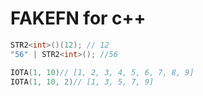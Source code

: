 # FAKEFN for c++

```c++
STR2<int>()(12); // 12
"56" | STR2<int>(); //56
```

```c++
IOTA(1, 10)// [1, 2, 3, 4, 5, 6, 7, 8, 9]
IOTA(1, 10, 2)// [1, 3, 5, 7, 9]
```

```c++
```
